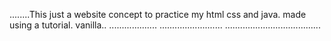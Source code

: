 ........This just a website concept to practice my html css and java. made using a tutorial. vanilla..
...................
......................... ......................................